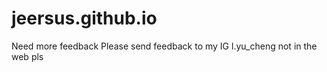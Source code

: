 # jeersus.github.io

Need more feedback
Please send feedback to my IG l.yu_cheng not in the web pls
